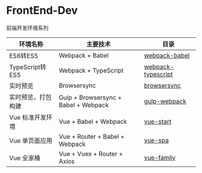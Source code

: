 # FrontEnd-Dev
前端开发环境系列

|环境名称               |主要技术                     |目录                                                                                    |
|-----------------------|-------------------------|--------------------------------------------------------------------------------------------|
|ES6转ES5               |Webpack + Babel          |[webpack-babel](https://github.com/pwcong/FrontEnd-Dev/tree/master/webpack-babel)           |
|TypeScript转ES5        |Webpack + TypeScript     |[webpack-typescript](https://github.com/pwcong/FrontEnd-Dev/tree/master/webpack-typescript) |
|实时预览               |Browsersync              |[browsersync](https://github.com/pwcong/FrontEnd-Dev/tree/master/browsersync)               |
|实时预览，打包构建     |Gulp + Browsersync + Babel + Webpack|[gulp-webpack](https://github.com/pwcong/FrontEnd-Dev/tree/master/gulp-webpack)  |
|Vue 标准开发环境       |Vue + Babel + Webpack    |[vue-start](https://github.com/pwcong/FrontEnd-Dev/tree/master/vue-start)                   |
|Vue 单页面应用         |Vue + Router + Babel + Webpack   |[vue-spa](https://github.com/pwcong/FrontEnd-Dev/tree/master/vue-start)             |
|Vue 全家桶             |Vue + Vuex + Router + Axios |[vue-family](https://github.com/pwcong/FrontEnd-Dev/tree/master/vue-family)              |